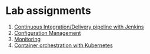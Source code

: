 # Lab assignments

1. [Continuous Integration/Delivery pipeline with Jenkins](1-cicd.md)
2. [Configuration Management](2-cfgmgmt.md)
3. [Monitoring](3-monitoring.md)
4. [Container orchestration with Kubernetes](4-kubernetes.md)
